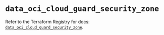 # `data_oci_cloud_guard_security_zone`

Refer to the Terraform Registry for docs: [`data_oci_cloud_guard_security_zone`](https://registry.terraform.io/providers/hashicorp/oci/7.19.0/docs/data-sources/cloud_guard_security_zone).
